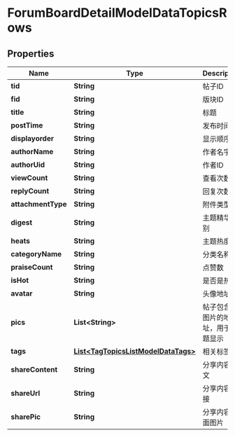 
# ForumBoardDetailModelDataTopicsRows

## Properties
Name | Type | Description | Notes
------------ | ------------- | ------------- | -------------
**tid** | **String** | 帖子ID |  [optional]
**fid** | **String** | 版块ID |  [optional]
**title** | **String** | 标题 |  [optional]
**postTime** | **String** | 发布时间 |  [optional]
**displayorder** | **String** | 显示顺序 |  [optional]
**authorName** | **String** | 作者名字 |  [optional]
**authorUid** | **String** | 作者ID |  [optional]
**viewCount** | **String** | 查看次数 |  [optional]
**replyCount** | **String** | 回复次数 |  [optional]
**attachmentType** | **String** | 附件类型 |  [optional]
**digest** | **String** | 主题精华级别 |  [optional]
**heats** | **String** | 主题热度 |  [optional]
**categoryName** | **String** | 分类名称 |  [optional]
**praiseCount** | **String** | 点赞数 |  [optional]
**isHot** | **String** | 是否是热帖 |  [optional]
**avatar** | **String** | 头像地址 |  [optional]
**pics** | **List&lt;String&gt;** | 帖子包含的图片的地址，用于主题显示 |  [optional]
**tags** | [**List&lt;TagTopicsListModelDataTags&gt;**](TagTopicsListModelDataTags.md) | 相关标签 |  [optional]
**shareContent** | **String** | 分享内容正文 |  [optional]
**shareUrl** | **String** | 分享内容链接 |  [optional]
**sharePic** | **String** | 分享内容封面图片 |  [optional]



